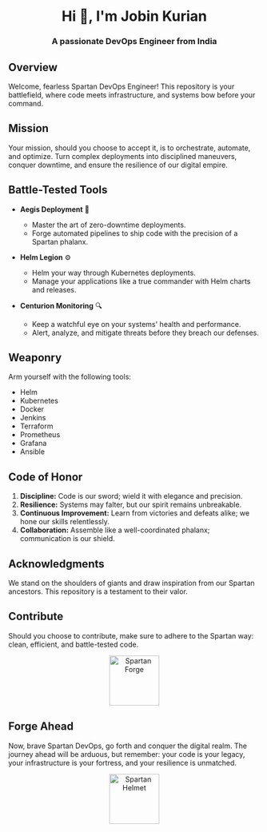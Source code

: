 <h1 align="center">Hi 👋, I'm Jobin Kurian</h1>
<h3 align="center">A passionate DevOps Engineer from India</h3>

## **Overview**

Welcome, fearless Spartan DevOps Engineer! This repository is your battlefield, where code meets infrastructure, and systems bow before your command.

## **Mission**

Your mission, should you choose to accept it, is to orchestrate, automate, and optimize. Turn complex deployments into disciplined maneuvers, conquer downtime, and ensure the resilience of our digital empire.

## **Battle-Tested Tools**

- **Aegis Deployment** 🚀
  - Master the art of zero-downtime deployments.
  - Forge automated pipelines to ship code with the precision of a Spartan phalanx.

- **Helm Legion** ⚙️
  - Helm your way through Kubernetes deployments.
  - Manage your applications like a true commander with Helm charts and releases.

- **Centurion Monitoring** 🔍
  - Keep a watchful eye on your systems' health and performance.
  - Alert, analyze, and mitigate threats before they breach our defenses.

## **Weaponry**

Arm yourself with the following tools:
- Helm
- Kubernetes
- Docker
- Jenkins
- Terraform
- Prometheus
- Grafana
- Ansible

## **Code of Honor**

1. **Discipline:** Code is our sword; wield it with elegance and precision.
2. **Resilience:** Systems may falter, but our spirit remains unbreakable.
3. **Continuous Improvement:** Learn from victories and defeats alike; we hone our skills relentlessly.
4. **Collaboration:** Assemble like a well-coordinated phalanx; communication is our shield.

## **Acknowledgments**

We stand on the shoulders of giants and draw inspiration from our Spartan ancestors. This repository is a testament to their valor.

## **Contribute**

Should you choose to contribute, make sure to adhere to the Spartan way: clean, efficient, and battle-tested code.

<div align="center">
  <img src="forge_logo.png" alt="Spartan Forge" width="100"/>
</div>

## **Forge Ahead**

Now, brave Spartan DevOps, go forth and conquer the digital realm. The journey ahead will be arduous, but remember: your code is your legacy, your infrastructure is your fortress, and your resilience is unmatched.

<div align="center">
  <img src="spartan_helmet_logo.png" alt="Spartan Helmet" width="100"/>
</div>

